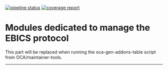 [![pipeline status](https://picasso.noviat.com/Noviat/Noviat_Generic/accounting-ebics/badges/17.0/pipeline.svg)](https://picasso.noviat.com/Noviat/Noviat_Generic/accounting-ebics/-/commits/17.0)
[![coverage report](https://picasso.noviat.com/Noviat/Noviat_Generic/accounting-ebics/badges/17.0/coverage.svg)](http://noviat.picasso-pages.noviat.com/Noviat_Generic/accounting-ebics)

<!-- /!\ do not modify above this line -->

# Modules dedicated to manage the EBICS protocol

<!-- /!\ do not modify below this line -->

<!-- prettier-ignore-start -->

[//]: # (addons)

This part will be replaced when running the oca-gen-addons-table script from OCA/maintainer-tools.

[//]: # (end addons)

<!-- prettier-ignore-end -->

----
